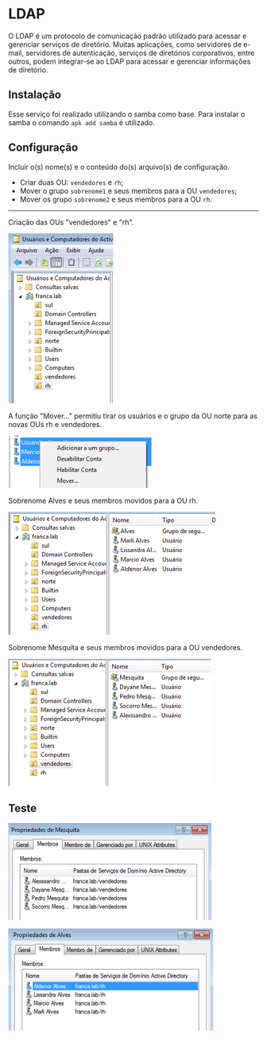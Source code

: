 # LDAP

O LDAP é um protocolo de comunicação padrão utilizado para acessar e gerenciar serviços de diretório. Muitas aplicações, como servidores de e-mail, servidores de autenticação, serviços de diretórios corporativos, entre outros, podem integrar-se ao LDAP para acessar e gerenciar informações de diretório.

## Instalação

Esse serviço foi realizado utilizando o samba como base. Para instalar o samba o comando `apk add samba` é utilizado.

## Configuração

Incluir o(s) nome(s) e o conteúdo do(s) arquivo(s) de configuração.

- Criar duas OU: `vendedores` e `rh`;
- Mover o grupo `sobrenome1` e seus membros para a OU `vendedores`;
- Mover os grupo `sobrenome2` e seus membros para a OU `rh`.

-------------------------------------------------------------------

Criação das OUs "vendedores" e "rh".

![Alt text](ous.png)

A função "Mover..." permitiu tirar os usuários e o grupo da OU norte para as novas OUs rh e vendedores.

![Alt text](mover.png)

Sobrenome Alves e seus membros movidos para a OU rh.

![Alt text](prova.png)

Sobrenome Mesquita e seus membros movidos para a OU vendedores.

![Alt text](vendedores.png)

## Teste

![Alt text](pasta.png)

![Alt text](pasta3333.png)